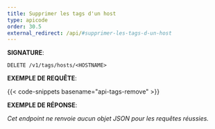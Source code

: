 ```yaml
---
title: Supprimer les tags d'un host
type: apicode
order: 30.5
external_redirect: /api/#supprimer-les-tags-d-un-host
---
```


**SIGNATURE**:

`DELETE /v1/tags/hosts/<HOSTNAME>`

**EXEMPLE DE REQUÊTE**:

{{< code-snippets basename="api-tags-remove" >}}

**EXEMPLE DE RÉPONSE**:

*Cet endpoint ne renvoie aucun objet JSON pour les requêtes réussies.*
